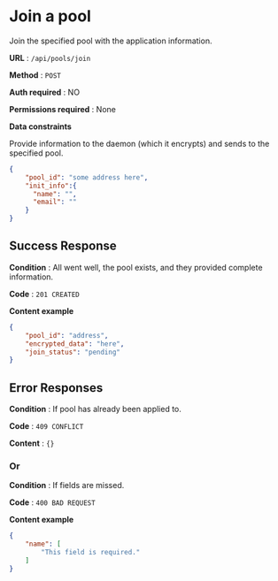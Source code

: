 # Join a pool

Join the specified pool with the application information. 

**URL** : `/api/pools/join`

**Method** : `POST`

**Auth required** : NO

**Permissions required** : None

**Data constraints**

Provide information to the daemon (which it encrypts) and sends to the specified pool.

```json
{
    "pool_id": "some address here",
    "init_info":{
      "name": "",
      "email": ""
    }
}
```

## Success Response

**Condition** : All went well, the pool exists, and they provided complete information.

**Code** : `201 CREATED`

**Content example**

```json
{
    "pool_id": "address",
    "encrypted_data": "here",
    "join_status": "pending"
}
```

## Error Responses

**Condition** : If pool has already been applied to.

**Code** : `409 CONFLICT`

**Content** : `{}`

### Or

**Condition** : If fields are missed.

**Code** : `400 BAD REQUEST`

**Content example**

```json
{
    "name": [
        "This field is required."
    ]
}
```
